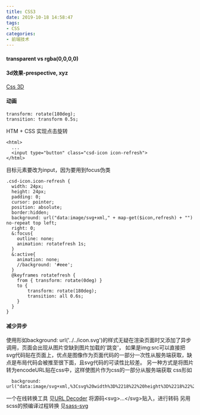 ```yaml
---
title: CSS3
date: 2019-10-18 14:58:47
tags:
- CSS
categories: 
- 前端技术
---
```

#### transparent vs rgba(0,0,0,0)

#### 3d效果-prespective, xyz
[Css 3D](https://3dtransforms.desandro.com/)
#### 动画
```
transform: rotate(180deg);
transition: transform 0.5s;
```
HTM + CSS 实现点击旋转
```
<html>
  ...
  <input type="button" class="csd-icon icon-refresh">
</html>
```
目标元素要改为input，因为要用到focus伪类
```
.csd-icon.icon-refresh {
  width: 24px;
  height: 24px;
  padding: 0;
  cursor: pointer;
  position: absolute;
  border:hidden;
  background: url("data:image/svg+xml," + map-get($icon,refresh) + "") no-repeat top left;
  right: 0;
  &:focus{
    outline: none;
    animation: rotatefresh 1s;
  }
  &:active{
    animation: none;  
    //background: '#eee';
  }
  @keyframes rotatefresh {
    from { transform: rotate(0deg) }
    to {
        transform: rotate(180deg);
        transition: all 0.6s;
    }
  }
}
```
#### 减少异步
使用形如background: url('../../icon.svg')的样式无疑在渲染页面时又添加了异步调用，页面会出现从图片空缺到图片加载的'跳变'，
如果是img:src可以直接把svg代码贴在页面上，优点是图像作为页面代码的一部分一次性从服务端获取，缺点是布局代码会被推至很下面，且svg代码的可读性比较差。
另一种方式是将图片转为encodeURL贴在css中，这样使图片作为css的一部分从服务端获取
css形如
```
  background: url("data:image/svg+xml,%3Csvg%20width%3D%2218%22%20height%3D%2218%22%20viewBox...");
```
一个在线转换工具
见[URL Decoder](http://www.asiteaboutnothing.net/c_decode-url.html)
将源码\<svg>...\</svg>贴入，进行转码
另用scss的预编译过程转换
见[sass-svg](https://github.com/davidkpiano/sass-svg)